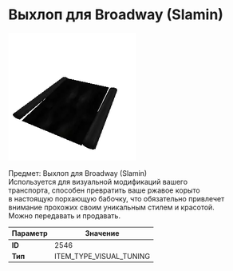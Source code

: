 # Выхлоп для Broadway (Slamin)

![Item Image](../img/2546.webp?raw=true)

Предмет: Выхлоп для Broadway (Slamin)<br>Используется для визуальной модификаций вашего<br>транспорта, способен превратить ваше ржавое корыто<br>в настоящую порхающую бабочку, что обязательно привлечет<br>внимание прохожих своим уникальным стилем и красотой.<br>Можно передавать и продавать.


| Параметр | Значение |
|----------|----------|
| **ID** | 2546 |
| **Тип** | ITEM_TYPE_VISUAL_TUNING |

